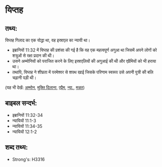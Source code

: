 # यिप्तह #

## तथ्य: ##

यिप्तह गिलाद का एक योद्धा था, वह इस्राएल का न्यायी था।

* इब्रानियों 11:32 में यिप्तह की प्रशंसा की गई है कि वह एक महत्वपूर्ण अगुआ था जिसमें अपने लोगों को शत्रुओं से रक्षा प्रदान की थी।
* उसने अम्मोनियों को पराजित करने के लिए इस्राएलियों की अगुआई की थी और एप्रैमियों को भी हराया था।
* तथापि, यिप्तह ने शीघ्रता में परमेश्वर से शपथ खाई जिसके परिणाम स्वरूप उसे अपनी पुत्री की बलि चढ़ानी पड़ी थी।

(यह भी देखें: [अम्मोन](../ammon.md), [मुक्ति दिलाना](../deliverer.md), [एप्रैम](../ephraim.md), [न्या.](../judgeposition.md), [मन्नत](../vow.md))

## बाइबल सन्दर्भ: ##

* इब्रानियों 11:32-34
* न्यायियों 11:1-3
* न्यायियों 11:34-35
* न्यायियों 12:1-2

## शब्द तथ्य: ##

* Strong's: H3316
